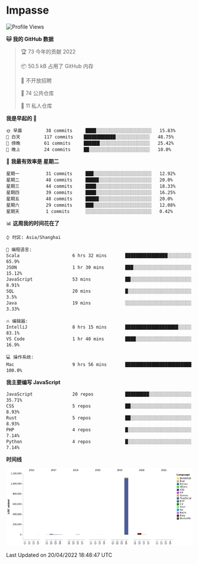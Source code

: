 # Impasse

<!--START_SECTION:waka-->
![Profile Views](http://img.shields.io/badge/%E4%B8%AA%E4%BA%BA%E5%B0%81%E9%9D%A2%E8%A7%82%E7%9C%8B%E6%AC%A1%E6%95%B0-16-blue)

**🐱 我的 GitHub 数据** 

> 🏆 73 今年的贡献 2022
 > 
> 📦 50.5 kB 占用了 GitHub 内存 
 > 
> 🚫 不开放招聘
 > 
> 📜 74 公共仓库 
 > 
> 🔑 11 私人仓库  
 > 
**我是早起的 🐤** 

```text
🌞 早晨         38 commits     ████░░░░░░░░░░░░░░░░░░░░░   15.83% 
🌆 白天         117 commits    ████████████░░░░░░░░░░░░░   48.75% 
🌃 傍晚         61 commits     ██████░░░░░░░░░░░░░░░░░░░   25.42% 
🌙 晚上         24 commits     ██░░░░░░░░░░░░░░░░░░░░░░░   10.0%

```
📅 **我最有效率是 星期二** 

```text
星期一          31 commits     ███░░░░░░░░░░░░░░░░░░░░░░   12.92% 
星期二          48 commits     █████░░░░░░░░░░░░░░░░░░░░   20.0% 
星期三          44 commits     ████░░░░░░░░░░░░░░░░░░░░░   18.33% 
星期四          39 commits     ████░░░░░░░░░░░░░░░░░░░░░   16.25% 
星期五          48 commits     █████░░░░░░░░░░░░░░░░░░░░   20.0% 
星期六          29 commits     ███░░░░░░░░░░░░░░░░░░░░░░   12.08% 
星期天          1 commits      ░░░░░░░░░░░░░░░░░░░░░░░░░   0.42%

```


📊 **这周我的时间花在了** 

```text
⌚︎ 时区: Asia/Shanghai

💬 编程语言: 
Scala                    6 hrs 32 mins       ████████████████░░░░░░░░░   65.9% 
JSON                     1 hr 30 mins        ███░░░░░░░░░░░░░░░░░░░░░░   15.12% 
JavaScript               53 mins             ██░░░░░░░░░░░░░░░░░░░░░░░   8.91% 
SQL                      20 mins             █░░░░░░░░░░░░░░░░░░░░░░░░   3.5% 
Java                     19 mins             ░░░░░░░░░░░░░░░░░░░░░░░░░   3.33%

🔥 编辑器: 
IntelliJ                 8 hrs 15 mins       ████████████████████░░░░░   83.1% 
VS Code                  1 hr 40 mins        ████░░░░░░░░░░░░░░░░░░░░░   16.9%

💻 操作系统: 
Mac                      9 hrs 56 mins       █████████████████████████   100.0%

```

**我主要编写 JavaScript** 

```text
JavaScript               20 repos            █████████░░░░░░░░░░░░░░░░   35.71% 
CSS                      5 repos             ██░░░░░░░░░░░░░░░░░░░░░░░   8.93% 
Rust                     5 repos             ██░░░░░░░░░░░░░░░░░░░░░░░   8.93% 
PHP                      4 repos             █░░░░░░░░░░░░░░░░░░░░░░░░   7.14% 
Python                   4 repos             █░░░░░░░░░░░░░░░░░░░░░░░░   7.14%

```


**时间线**

![Chart not found](https://raw.githubusercontent.com/impasse/impasse/master/charts/bar_graph.png) 


 Last Updated on 20/04/2022 18:48:47 UTC
<!--END_SECTION:waka-->
